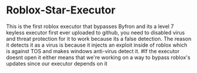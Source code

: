 # Roblox-Star-Executor
This is the first roblox executor that bypasses Byfron and its a level 7 keyless executor first ever uploaded to github, you need to disabled virus and threat protection for it to work because its a false detection.
The reason it detects it as a virus is because it injects an exploit inside of roblox which is against TOS and makes windows anti-virus detect it.
#If the executor doesnt open it either means that we're working on a way to bypass roblox's updates since our executor depends on it
